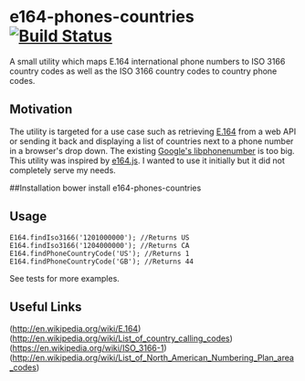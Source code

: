 e164-phones-countries [![Build Status](https://travis-ci.org/geneh/e164-phones-countries.svg?branch=master)](https://travis-ci.org/geneh/e164-phones-countries)
=====================

A small utility which maps E.164 international phone numbers to ISO 3166 country codes as well as the ISO 3166 country codes to country phone codes.

## Motivation
The utility is targeted for a use case such as retrieving [E.164](http://en.wikipedia.org/wiki/E.164) from a web API or sending it back and displaying a list of countries next to a phone number in a browser's drop down.
The existing [Google's libphonenumber](https://code.google.com/p/libphonenumber/) is too big.
This utility was inspired by [e164.js](https://github.com/pdeschen/e164.js). I wanted to use it initially but it did not completely serve my needs.

##Installation
	bower install e164-phones-countries

## Usage
	E164.findIso3166('1201000000'); //Returns US
	E164.findIso3166('1204000000'); //Returns CA
	E164.findPhoneCountryCode('US'); //Returns 1
	E164.findPhoneCountryCode('GB'); //Returns 44
See tests for more examples.

## Useful Links
(http://en.wikipedia.org/wiki/E.164)
(http://en.wikipedia.org/wiki/List_of_country_calling_codes)
(https://en.wikipedia.org/wiki/ISO_3166-1)
(http://en.wikipedia.org/wiki/List_of_North_American_Numbering_Plan_area_codes)
